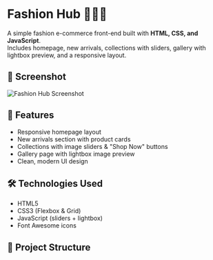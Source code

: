 # Fashion Hub 👗👜👠

A simple fashion e-commerce front-end built with **HTML, CSS, and JavaScript**.  
Includes homepage, new arrivals, collections with sliders, gallery with lightbox preview, and a responsive layout.  

## 📸 Screenshot
![Fashion Hub Screenshot](images/screenshot.png)



## 🚀 Features
- Responsive homepage layout  
- New arrivals section with product cards  
- Collections with image sliders & "Shop Now" buttons  
- Gallery page with lightbox image preview  
- Clean, modern UI design  

## 🛠️ Technologies Used
- HTML5  
- CSS3 (Flexbox & Grid)  
- JavaScript (sliders + lightbox)  
- Font Awesome icons  

## 📂 Project Structure
